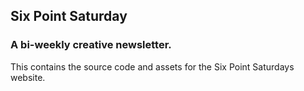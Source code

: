 ## Six Point Saturday

### A bi-weekly creative newsletter.

This contains the source code and assets for the Six Point Saturdays website.
